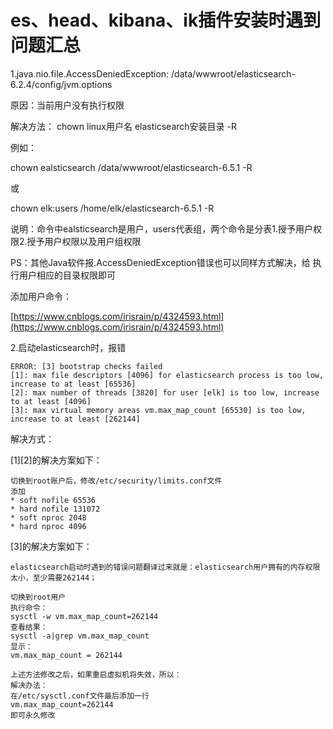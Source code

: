 # es、head、kibana、ik插件安装时遇到问题汇总

1.java.nio.file.AccessDeniedException: /data/wwwroot/elasticsearch-6.2.4/config/jvm.options

原因：当前用户没有执行权限

解决方法： chown linux用户名 elasticsearch安装目录 -R

例如：

chown ealsticsearch /data/wwwroot/elasticsearch-6.5.1 -R

或

chown elk:users /home/elk/elasticsearch-6.5.1 -R

说明：命令中ealsticsearch是用户，users代表组，两个命令是分表1.授予用户权限2.授予用户权限以及用户组权限

PS：其他Java软件报.AccessDeniedException错误也可以同样方式解决，给 执行用户相应的目录权限即可

添加用户命令：

[https://www.cnblogs.com/irisrain/p/4324593.html](https://www.cnblogs.com/irisrain/p/4324593.html)

2.启动elasticsearch时，报错

```
ERROR: [3] bootstrap checks failed
[1]: max file descriptors [4096] for elasticsearch process is too low, increase to at least [65536]
[2]: max number of threads [3820] for user [elk] is too low, increase to at least [4096]
[3]: max virtual memory areas vm.max_map_count [65530] is too low, increase to at least [262144]
```

解决方式：

\[1\]\[2\]的解决方案如下：

```
切换到root账户后，修改/etc/security/limits.conf文件
添加
* soft nofile 65536
* hard nofile 131072
* soft nproc 2048
* hard nproc 4096
```

\[3\]的解决方案如下：

```
elasticsearch启动时遇到的错误问题翻译过来就是：elasticsearch用户拥有的内存权限太小，至少需要262144；

切换到root用户
执行命令：
sysctl -w vm.max_map_count=262144
查看结果：
sysctl -a|grep vm.max_map_count
显示：
vm.max_map_count = 262144
 
上述方法修改之后，如果重启虚拟机将失效，所以：
解决办法：
在/etc/sysctl.conf文件最后添加一行
vm.max_map_count=262144
即可永久修改
```



